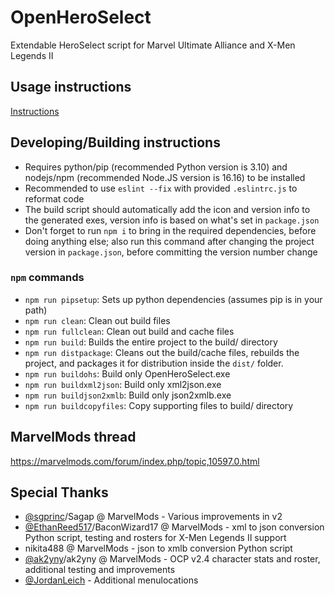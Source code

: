 # OpenHeroSelect
Extendable HeroSelect script for Marvel Ultimate Alliance and X-Men Legends II

## Usage instructions
[Instructions](help_files/)

## Developing/Building instructions
* Requires python/pip (recommended Python version is 3.10) and nodejs/npm (recommended Node.JS version is 16.16) to be installed
* Recommended to use `eslint --fix` with provided `.eslintrc.js` to reformat code
* The build script should automatically add the icon and version info to the generated exes, version info is based on what's set in `package.json`
* Don't forget to run `npm i` to bring in the required dependencies, before doing anything else; also run this command after changing the project version in `package.json`, before committing the version number change

### `npm` commands
* `npm run pipsetup`: Sets up python dependencies (assumes pip is in your path)
* `npm run clean`: Clean out build files
* `npm run fullclean`: Clean out build and cache files
* `npm run build`: Builds the entire project to the build/ directory
* `npm run distpackage`: Cleans out the build/cache files, rebuilds the project, and packages it for distribution inside the `dist/` folder.
* `npm run buildohs`: Build only OpenHeroSelect.exe
* `npm run buildxml2json`: Build only xml2json.exe
* `npm run buildjson2xmlb`: Build only json2xmlb.exe
* `npm run buildcopyfiles`: Copy supporting files to build/ directory


## MarvelMods thread
https://marvelmods.com/forum/index.php/topic,10597.0.html

## Special Thanks
* [@sgprinc](https://github.com/sgprinc)/Sagap @ MarvelMods - Various improvements in v2
* [@EthanReed517](https://github.com/EthanReed517)/BaconWizard17 @ MarvelMods - xml to json conversion Python script, testing and rosters for X-Men Legends II support
* nikita488 @ MarvelMods - json to xmlb conversion Python script
* [@ak2yny](https://github.com/ak2yny)/ak2yny @ MarvelMods - OCP v2.4 character stats and roster, additional testing and improvements
* [@JordanLeich](https://github.com/JordanLeich) - Additional menulocations
